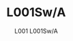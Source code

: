 ---
designer: Alberto Basaglia Natalia Rota Nodari
description: "L001%20is%20a%20collection%20of%20lamps%20with%20an%20iconic%20design%20consisting%20of%20elements%20capable%20of%20creating%20different%20combinations.%20Suspension%20lamp%20with%20injection%20moulded%20polycarbonate%20diffuser%20%D8%20265mm."
image_primary: img/L0001SW_L001SW-A_01_zoom.jpg
image_secondary: img/L0001SW_L001SW-A_02_zoom.jpg
manufacturer: Pedrali
href: https://www.pedrali.it/en/products/catalog/Lamp-L001SW-A-00001/
subtitle: L001 L001Sw/A
title: L001Sw/A
image_thumb: img/L0001SW_L001SW-A_cover.jpg
tags: 
  - pedrali
  - lamps
category: lamps
slug: /manufacturers/pedrali/lamps/alberto-basaglia-natalia-rota-nodari-l-001-sw-a
---
